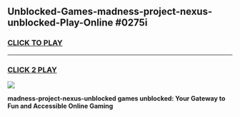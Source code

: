 
## Unblocked-Games-madness-project-nexus-unblocked-Play-Online #0275i
<h3>
<a href="https://news.freeplayer.one?title=madness-project-nexus-unblocked&ref=3">CLICK TO PLAY</a></h3>
<hr>

<h3>
<a href="https://news.freeplayer.one?title=madness-project-nexus-unblocked&ref=3">CLICK 2 PLAY</a>
  
</h3>

<a href="https://news.freeplayer.one?title=madness-project-nexus-unblocked&ref=3"><img src="https://clearcache.store/games.png"></a>


**madness-project-nexus-unblocked games unblocked: Your Gateway to Fun and Accessible Online Gaming**
